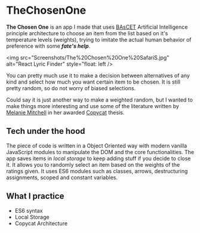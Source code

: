 # TheChosenOne
     
**The Chosen One** is an app I made that uses [BAsCET](https://everything2.com/title/BAsCET) Artificial Intelligence principle architecture
to choose an item from the list based on it's  temperature levels (weights), trying to imitate the actual human behavior of preference with some ***fate's help***.

<img src="Screenshots/The%20Chosen%20One%20SafariS.jpg"
     alt="React Lyric Finder"
     style="float: left />

You can pretty much use it to make a decision between alternatives of any kind and select how much you want certain item to be chosen. It is still pretty random, so do not worry of biased selections.

Could say it is just another way to make a weighted random, but I wanted to make things more interesting and use some of the literature written by 
[Melanie Mitchell](https://en.wikipedia.org/wiki/Melanie_Mitchell) in her awarded [Copycat](https://en.wikipedia.org/wiki/Copycat_(software)) thesis. 

## Tech under the hood
The piece of code is written in a Object Oriented way with modern vanilla JavaScript modules to manipulate the DOM and the core functionalities.
The app saves items in *local storage* to keep adding stuff if you decide to close it. It allows you to randomly select an item based on the weights of the ratings given.
It uses ES6 modules such as classes, arrows, destructuring assignments, scoped and constant variables.

## What I practice 
  - ES6 syntax
  - Local Storage
  - Copycat Architecture
